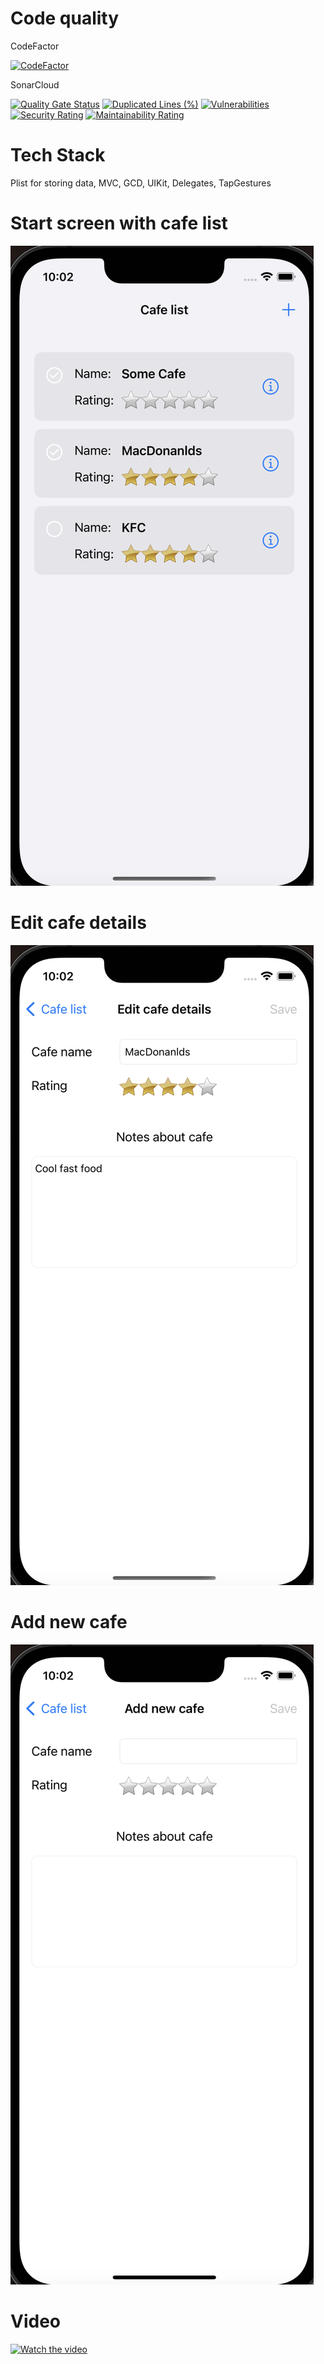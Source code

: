 # Code quality
CodeFactor

[![CodeFactor](https://www.codefactor.io/repository/github/quasaryy/cafechecklist/badge)](https://www.codefactor.io/repository/github/quasaryy/cafechecklist)

SonarCloud

[![Quality Gate Status](https://sonarcloud.io/api/project_badges/measure?project=Quasaryy_CafeCheckList&metric=alert_status)](https://sonarcloud.io/summary/new_code?id=Quasaryy_CafeCheckList)
[![Duplicated Lines (%)](https://sonarcloud.io/api/project_badges/measure?project=Quasaryy_CafeCheckList&metric=duplicated_lines_density)](https://sonarcloud.io/summary/new_code?id=Quasaryy_BookingHotel)
[![Vulnerabilities](https://sonarcloud.io/api/project_badges/measure?project=Quasaryy_CafeCheckList&metric=vulnerabilities)](https://sonarcloud.io/summary/new_code?id=Quasaryy_BookingHotel)
[![Security Rating](https://sonarcloud.io/api/project_badges/measure?project=Quasaryy_CafeCheckList&metric=security_rating)](https://sonarcloud.io/summary/new_code?id=Quasaryy_BookingHotel)
[![Maintainability Rating](https://sonarcloud.io/api/project_badges/measure?project=Quasaryy_CafeCheckList&metric=sqale_rating)](https://sonarcloud.io/summary/new_code?id=Quasaryy_BookingHotel)

# Tech Stack
Plist for storing data, MVC, GCD, UIKit, Delegates, TapGestures

# Start screen with cafe list
![Иллюстрация к проекту](https://github.com/Quasaryy/CafeCheckList/blob/main/1.png)

# Edit cafe details
![Иллюстрация к проекту](https://github.com/Quasaryy/CafeCheckList/blob/main/2.png)

# Add new cafe
![Иллюстрация к проекту](https://github.com/Quasaryy/CafeCheckList/blob/main/3.png)

# Video
[![Watch the video](https://img.youtube.com/vi/uZJ0Kf9yu_M/maxresdefault.jpg)](https://youtu.be/uZJ0Kf9yu_M)
